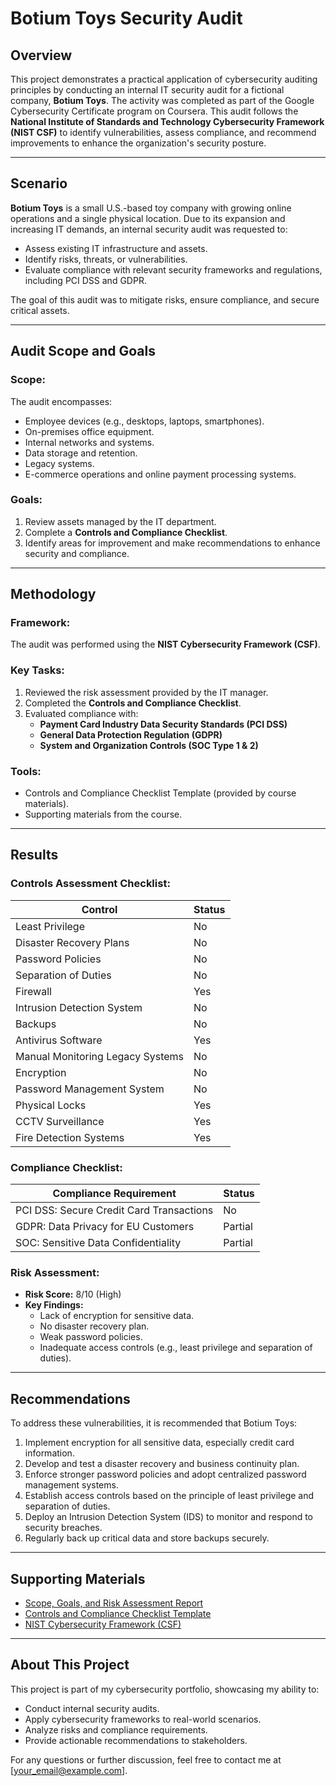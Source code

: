 # Botium Toys Security Audit

## Overview
This project demonstrates a practical application of cybersecurity auditing principles by conducting an internal IT security audit for a fictional company, **Botium Toys**. The activity was completed as part of the Google Cybersecurity Certificate program on Coursera. This audit follows the **National Institute of Standards and Technology Cybersecurity Framework (NIST CSF)** to identify vulnerabilities, assess compliance, and recommend improvements to enhance the organization's security posture.

---

## Scenario
**Botium Toys** is a small U.S.-based toy company with growing online operations and a single physical location. Due to its expansion and increasing IT demands, an internal security audit was requested to:
- Assess existing IT infrastructure and assets.
- Identify risks, threats, or vulnerabilities.
- Evaluate compliance with relevant security frameworks and regulations, including PCI DSS and GDPR.

The goal of this audit was to mitigate risks, ensure compliance, and secure critical assets.

---

## Audit Scope and Goals

### Scope:
The audit encompasses:
- Employee devices (e.g., desktops, laptops, smartphones).
- On-premises office equipment.
- Internal networks and systems.
- Data storage and retention.
- Legacy systems.
- E-commerce operations and online payment processing systems.

### Goals:
1. Review assets managed by the IT department.
2. Complete a **Controls and Compliance Checklist**.
3. Identify areas for improvement and make recommendations to enhance security and compliance.

---

## Methodology
### Framework: 
The audit was performed using the **NIST Cybersecurity Framework (CSF)**.

### Key Tasks:
1. Reviewed the risk assessment provided by the IT manager.
2. Completed the **Controls and Compliance Checklist**.
3. Evaluated compliance with:
   - **Payment Card Industry Data Security Standards (PCI DSS)**
   - **General Data Protection Regulation (GDPR)**
   - **System and Organization Controls (SOC Type 1 & 2)**

### Tools:
- Controls and Compliance Checklist Template (provided by course materials).
- Supporting materials from the course.

---

## Results
### Controls Assessment Checklist:
| Control                     | Status  |
|-----------------------------|---------|
| Least Privilege             | No      |
| Disaster Recovery Plans     | No      |
| Password Policies           | No      |
| Separation of Duties        | No      |
| Firewall                    | Yes     |
| Intrusion Detection System  | No      |
| Backups                     | No      |
| Antivirus Software          | Yes     |
| Manual Monitoring Legacy Systems | No |
| Encryption                  | No      |
| Password Management System  | No      |
| Physical Locks              | Yes     |
| CCTV Surveillance           | Yes     |
| Fire Detection Systems      | Yes     |

### Compliance Checklist:
| Compliance Requirement                        | Status |
|-----------------------------------------------|--------|
| PCI DSS: Secure Credit Card Transactions      | No     |
| GDPR: Data Privacy for EU Customers           | Partial|
| SOC: Sensitive Data Confidentiality           | Partial|

### Risk Assessment:
- **Risk Score:** 8/10 (High)
- **Key Findings:**
  - Lack of encryption for sensitive data.
  - No disaster recovery plan.
  - Weak password policies.
  - Inadequate access controls (e.g., least privilege and separation of duties).

---

## Recommendations
To address these vulnerabilities, it is recommended that Botium Toys:
1. Implement encryption for all sensitive data, especially credit card information.
2. Develop and test a disaster recovery and business continuity plan.
3. Enforce stronger password policies and adopt centralized password management systems.
4. Establish access controls based on the principle of least privilege and separation of duties.
5. Deploy an Intrusion Detection System (IDS) to monitor and respond to security breaches.
6. Regularly back up critical data and store backups securely.

---

## Supporting Materials
- [Scope, Goals, and Risk Assessment Report](#)
- [Controls and Compliance Checklist Template](#)
- [NIST Cybersecurity Framework (CSF)](https://www.nist.gov/cyberframework)

---

## About This Project
This project is part of my cybersecurity portfolio, showcasing my ability to:
- Conduct internal security audits.
- Apply cybersecurity frameworks to real-world scenarios.
- Analyze risks and compliance requirements.
- Provide actionable recommendations to stakeholders.

For any questions or further discussion, feel free to contact me at [your_email@example.com].
